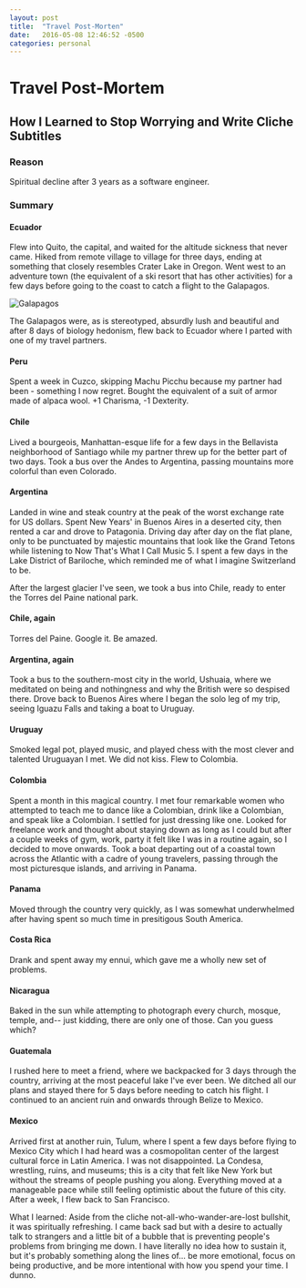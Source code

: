 ```yaml
---
layout: post
title:  "Travel Post-Morten"
date:   2016-05-08 12:46:52 -0500
categories: personal
---
```


# Travel Post-Mortem
## How I Learned to Stop Worrying and Write Cliche Subtitles

### Reason

Spiritual decline after 3 years as a software engineer.

### Summary

#### Ecuador

Flew into Quito, the capital, and waited for the altitude sickness that never came.  Hiked from remote village to village for three days, ending at something that closely resembles Crater Lake in Oregon.  Went west to an adventure town (the equivalent of a ski resort that has other activities) for a few days before going to the coast to catch a flight to the Galapagos.

![Galapagos](http://i.imgur.com/Bc3WK2S.jpg "Galapagos")

The Galapagos were, as is stereotyped, absurdly lush and beautiful and after 8 days of biology hedonism, flew back to Ecuador where I parted with one of my travel partners.

#### Peru

Spent a week in Cuzco, skipping Machu Picchu because my partner had been - something I now regret.  Bought the equivalent of a suit of armor made of alpaca wool.  +1 Charisma, -1 Dexterity.

#### Chile

Lived a bourgeois, Manhattan-esque life for a few days in the Bellavista neighborhood of Santiago while my partner threw up for the better part of two days.  Took a bus over the Andes to Argentina, passing mountains more colorful than even Colorado.

#### Argentina

Landed in wine and steak country at the peak of the worst exchange rate for US dollars.  Spent New Years' in Buenos Aires in a deserted city, then rented a car and drove to Patagonia.  Driving day after day on the flat plane, only to be punctuated by majestic mountains that look like the Grand Tetons while listening to Now That's What I Call Music 5.  I spent a few days in the Lake District of Bariloche, which reminded me of what I imagine Switzerland to be.

After the largest glacier I've seen, we took a bus into Chile, ready to enter the Torres del Paine national park.

#### Chile, again

Torres del Paine.  Google it.  Be amazed.

#### Argentina, again

Took a bus to the southern-most city in the world, Ushuaia, where we meditated on being and nothingness and why the British were so despised there.  Drove back to Buenos Aires where I began the solo leg of my trip, seeing Iguazu Falls and taking a boat to Uruguay.

#### Uruguay

Smoked legal pot, played music, and played chess with the most clever and talented Uruguayan I met.  We did not kiss.  Flew to Colombia.

#### Colombia

Spent a month in this magical country.  I met four remarkable women who attempted to teach me to dance like a Colombian, drink like a Colombian, and speak like a Colombian.  I settled for just dressing like one.  Looked for freelance work and thought about staying down as long as I could but after a couple weeks of gym, work, party it felt like I was in a routine again, so I decided to move onwards.  Took a boat departing out of a coastal town across the Atlantic with a cadre of young travelers, passing through the most picturesque islands, and arriving in Panama.

#### Panama

Moved through the country very quickly, as I was somewhat underwhelmed after having spent so much time in presitigous South America.

#### Costa Rica

Drank and spent away my ennui, which gave me a wholly new set of problems.

#### Nicaragua

Baked in the sun while attempting to photograph every church, mosque, temple, and-- just kidding, there are only one of those.  Can you guess which?

#### Guatemala

I rushed here to meet a friend, where we backpacked for 3 days through the country, arriving at the most peaceful lake I've ever been.  We ditched all our plans and stayed there for 5 days before needing to catch his flight.  I continued to an ancient ruin and onwards through Belize to Mexico.

#### Mexico

Arrived first at another ruin, Tulum, where I spent a few days before flying to Mexico City which I had heard was a cosmopolitan center of the largest cultural force in Latin America.  I was not disappointed.  La Condesa, wrestling, ruins, and museums; this is a city that felt like New York but without the streams of people pushing you along.  Everything moved at a manageable pace while still feeling optimistic about the future of this city.  After a week, I flew back to San Francisco.

What I learned: Aside from the cliche not-all-who-wander-are-lost bullshit, it was spiritually refreshing.  I came back sad but with a desire to actually talk to strangers and a little bit of a bubble that is preventing people's problems from bringing me down.  I have literally no idea how to sustain it, but it's probably something along the lines of... be more emotional, focus on being productive, and be more intentional with how you spend your time.  I dunno.